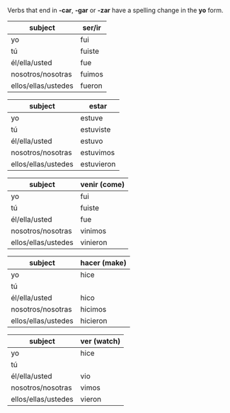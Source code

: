 

Verbs that end in **-car**, **-gar** or **-zar** have a spelling change in the **yo** form.


| subject | ser/ir|
|---------|-------|
|   yo    | fui|
|   tú    | fuiste|
|él/ella/usted  | fue |
|nosotros/nosotras| fuimos|
|ellos/ellas/ustedes| fueron|


| subject | estar|
|---------|-------|
|   yo    | estuve|
|   tú    | estuviste|
|él/ella/usted  | estuvo |
|nosotros/nosotras| estuvimos|
|ellos/ellas/ustedes| estuvieron|




| subject | venir (come) |
|---------|-------|
|   yo    | fui|
|   tú    | fuiste|
|él/ella/usted  | fue |
|nosotros/nosotras| vinimos|
|ellos/ellas/ustedes| vinieron|


| subject | hacer (make) |
|---------|-------|
|   yo    | hice|
|   tú    | |
|él/ella/usted  | hico |
|nosotros/nosotras| hicimos|
|ellos/ellas/ustedes| hicieron|



| subject | ver (watch) |
|---------|-------|
|   yo    | hice|
|   tú    | |
|él/ella/usted  | vio |
|nosotros/nosotras| vimos|
|ellos/ellas/ustedes| vieron|
